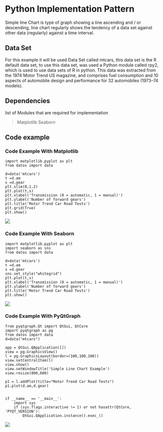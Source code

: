 # Python Implementation Pattern

Simple line Chart is type of graph showing a line ascending and / or descending, line chart regularly shows the tendency of a data set against other data (regularly) against a time interval.

## Data Set

For this example it will be used Data Set called mtcars, this data set is the R default data set, to use this data set, was used a Python module called rpy2, which is used to use data sets of R in python. This data was extracted from the 1974 Motor Trend US magazine, and comprises fuel consumption and 10 aspects of automobile design and performance for 32 automobiles (1973–74 models).

## Dependencies 

list of Modules that are required for implementation
> Matplotlib
> Seaborn

## Code example 

### Code Example With Matplotlib


~~~~{.python}
import matplotlib.pyplot as plt
from datos import data

d=data('mtcars')
t =d.am
s =d.gear
plt.xlim(0,1.2)
plt.plot(t,s)
plt.xlabel('Transmission (0 = automatic, 1 = manual)')
plt.ylabel('Number of forward gears')
plt.title('Motor Trend Car Road Tests')
plt.grid(True)
plt.show()
~~~~~~~~~~~~~

![](figures/A21Simple_Line_Charts_figure1_1.png)


### Code Example With Seaborn


~~~~{.python}
import matplotlib.pyplot as plt
import seaborn as sns
from datos import data

d=data('mtcars')
t =d.am
s =d.gear
sns.set_style("whitegrid")
plt.plot(t,s)
plt.xlabel('Transmission (0 = automatic, 1 = manual)')
plt.ylabel('Number of forward gears')
plt.title('Motor Trend Car Road Tests')
plt.show()
~~~~~~~~~~~~~

![](figures/A21Simple_Line_Charts_figure2_1.png)


### Code Example With PyQtGraph 


~~~~{.python}
from pyqtgraph.Qt import QtGui, QtCore
import pyqtgraph as pg
from datos import data
d=data("mtcars")

app = QtGui.QApplication([])
view = pg.GraphicsView()
l = pg.GraphicsLayout(border=(100,100,100))
view.setCentralItem(l)
view.show()
view.setWindowTitle('Simple Line Chart Example')
view.resize(800,600)

p1 = l.addPlot(title="Motor Trend Car Road Tests")
p1.plot(d.am,d.gear)


if __name__ == '__main__':
    import sys
    if (sys.flags.interactive != 1) or not hasattr(QtCore,
'PYQT_VERSION'):
        QtGui.QApplication.instance().exec_()
~~~~~~~~~~~~~

![](figures/A21Simple_Line_Charts_figure3_1.png)
